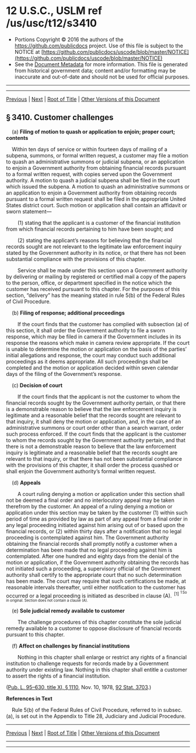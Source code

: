 ---
---

# 12 U.S.C., USLM ref /us/usc/t12/s3410

* Portions Copyright © 2016 the authors of the https://github.com/publicdocs project.
  Use of this file is subject to the NOTICE at [https://github.com/publicdocs/uscode/blob/master/NOTICE](https://github.com/publicdocs/uscode/blob/master/NOTICE)
* See the [Document Metadata](././../../../..//README.md) for more information.
  This file is generated from historical government data; content and/or formatting may be inaccurate and out-of-date and should not be used for official purposes.

----------
----------

[Previous](./../../../..//us/usc/t12/ch35/m__us_usc_t12_s3409.md) | [Next](./../../../..//us/usc/t12/ch35/m__us_usc_t12_s3411.md) | [Root of Title](./../../../../) | [Other Versions of this Document](https://publicdocs.github.io/go/links?ns=uslm&ref=%2Fus%2Fusc%2Ft12%2Fs3410)

## § 3410. Customer challenges

    (a) __Filing of motion to quash or application to enjoin; proper court; contents__ 

    Within ten days of service or within fourteen days of mailing of a subpena, summons, or formal written request, a customer may file a motion to quash an administrative summons or judicial subpena, or an application to enjoin a Government authority from obtaining financial records pursuant to a formal written request, with copies served upon the Government authority. A motion to quash a judicial subpena shall be filed in the court which issued the subpena. A motion to quash an administrative summons or an application to enjoin a Government authority from obtaining records pursuant to a formal written request shall be filed in the appropriate United States district court. Such motion or application shall contain an affidavit or sworn statement—

        (1) stating that the applicant is a customer of the financial institution from which financial records pertaining to him have been sought; and

        (2) stating the applicant’s reasons for believing that the financial records sought are not relevant to the legitimate law enforcement inquiry stated by the Government authority in its notice, or that there has not been substantial compliance with the provisions of this chapter.

        Service shall be made under this section upon a Government authority by delivering or mailing by registered or certified mail a copy of the papers to the person, office, or department specified in the notice which the customer has received pursuant to this chapter. For the purposes of this section, “delivery” has the meaning stated in rule 5(b) of the Federal Rules of Civil Procedure.

    (b) __Filing of response; additional proceedings__ 

        If the court finds that the customer has complied with subsection (a) of this section, it shall order the Government authority to file a sworn response, which may be filed in camera if the Government includes in its response the reasons which make in camera review appropriate. If the court is unable to determine the motion or application on the basis of the parties’ initial allegations and response, the court may conduct such additional proceedings as it deems appropriate. All such proceedings shall be completed and the motion or application decided within seven calendar days of the filing of the Government’s response.

    (c) __Decision of court__ 

        If the court finds that the applicant is not the customer to whom the financial records sought by the Government authority pertain, or that there is a demonstrable reason to believe that the law enforcement inquiry is legitimate and a reasonable belief that the records sought are relevant to that inquiry, it shall deny the motion or application, and, in the case of an administrative summons or court order other than a search warrant, order such process enforced. If the court finds that the applicant is the customer to whom the records sought by the Government authority pertain, and that there is not a demonstrable reason to believe that the law enforcement inquiry is legitimate and a reasonable belief that the records sought are relevant to that inquiry, or that there has not been substantial compliance with the provisions of this chapter, it shall order the process quashed or shall enjoin the Government au­thority’s formal written request.

    (d) __Appeals__ 

        A court ruling denying a motion or application under this section shall not be deemed a final order and no interlocutory appeal may be taken therefrom by the customer. An appeal of a ruling denying a motion or application under this section may be taken by the customer (1) within such period of time as provided by law as part of any appeal from a final order in any legal proceeding initiated against him arising out of or based upon the financial records, or (2) within thirty days after a notification that no legal proceeding is contemplated against him. The Government authority obtaining the financial records shall promptly notify a customer when a determination has been made that no legal proceeding against him is contemplated. After one hundred and eighty days from the denial of the motion or application, if the Government authority obtaining the records has not initiated such a proceeding, a supervisory official of the Government authority shall certify to the appropriate court that no such determination has been made. The court may require that such certifications be made, at reasonable intervals thereafter, until either notification to the customer has occurred or a legal proceeding is initiated as described in clause (A).  <sup>\[1\]</sup>  <sup><sup> 1 So in original. Section does not contain a clause (A). </sup></sup> 

    (e) __Sole judicial remedy available to customer__ 

        The challenge procedures of this chapter constitute the sole judicial remedy available to a customer to oppose disclosure of financial rec­ords pursuant to this chapter.

    (f) __Affect on challenges by financial institutions__ 

        Nothing in this chapter shall enlarge or restrict any rights of a financial institution to challenge requests for records made by a Government authority under existing law. Nothing in this chapter shall entitle a customer to assert the rights of a financial institution.

([Pub. L. 95–630, title XI, § 1110][/us/pl/95/630/s1110], Nov. 10, 1978, [92 Stat. 3703][/us/stat/92/3703].)

 __References in Text__ 

    Rule 5(b) of the Federal Rules of Civil Procedure, referred to in subsec. (a), is set out in the Appendix to Title 28, Judiciary and Judicial Procedure.

----------

[Previous](./../../../..//us/usc/t12/ch35/m__us_usc_t12_s3409.md) | [Next](./../../../..//us/usc/t12/ch35/m__us_usc_t12_s3411.md) | [Root of Title](./../../../../) | [Other Versions of this Document](https://publicdocs.github.io/go/links?ns=uslm&ref=%2Fus%2Fusc%2Ft12%2Fs3410)

----------
----------

[/us/pl/95/630/s1110]: https://publicdocs.github.io/go/links?ns=uslm&ref=%2Fus%2Fpl%2F95%2F630%2Fs1110
[/us/stat/92/3703]: https://publicdocs.github.io/go/links?ns=uslm&ref=%2Fus%2Fstat%2F92%2F3703



